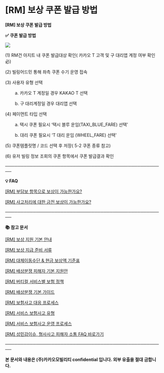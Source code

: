 # [RM] 보상 쿠폰 발급 방법

**[RM] 보상 쿠폰 발급 방법**

**✅ 쿠폰 발급 방법**

**![](https://kakaomobilitysupport.zendesk.com/hc/article_attachments/40848218023833)**

(1) RM건 아지트 내 쿠폰 발급대상 확인( 카카오 T 고객 및 구 대리앱 계정 여부 확인 必)

(2) 빌링어드민 통해 좌측 쿠폰 수기 운영 접속

(3) 사용자 유형 선택

        a. 카카오 T 계정일 경우 KAKAO T 선택

        b. 구 대리계정일 경우 대리앱 선택

(4) 페이먼트 타입 선택

        a. 택시 쿠폰 필요시 ‘택시 블루 운임(TAXI\_BLUE\_FARE) 선택’

        b. 대리 쿠폰 필요시 ‘T 대리 운임 (WHEEL\_FARE) 선택’

(5) 쿠폰템플릿명 / 코드 선택 후 저장( 5-2 쿠폰 종류 참고)

(6) 유저 빌링 정보 조회의 쿠폰 항목에서 쿠폰 발급결과 확인

**────────────────────────────────────────────────────**

****💡 FAQ****

[[RM] 부담보 항목으로 보상이 가능한가요?](https://kakaomobilitysupport.zendesk.com/hc/ko/articles/40683393656729)

[[RM] 사고처리에 대한 금전 보상이 가능한가요?](https://kakaomobilitysupport.zendesk.com/hc/ko/articles/40683118321049)

**────────────────────────────────────────────────────**

**📚 참고 문서**

[[RM] 보상 지원 기본 안내](https://kakaomobilitysupport.zendesk.com/hc/ko/articles/40814368669721)

[[RM] 보상 지급 준비 서류](https://kakaomobilitysupport.zendesk.com/hc/ko/articles/40816013089561)

[[RM] 대체이동수단 & 현금 보상액 기준표](https://kakaomobilitysupport.zendesk.com/hc/ko/articles/40815287524761)

[[RM] 배상분쟁 피해자 기본 지원안](https://kakaomobilitysupport.zendesk.com/hc/ko/articles/40717919011225)

[[RM] 버티컬 서비스별 보험 정책](https://kakaomobilitysupport.zendesk.com/hc/ko/articles/40716956454681)

[[RM] 배상분쟁 기본 가이드](https://kakaomobilitysupport.zendesk.com/hc/ko/articles/40715116674329)

[[RM] 보험사고 대응 프로세스](https://kakaomobilitysupport.zendesk.com/hc/ko/articles/40717238182553)

[[RM] 서비스 보험사고 유형](https://kakaomobilitysupport.zendesk.com/hc/ko/articles/40721290232729)

[[RM] 서비스 보험사고 운영 프로세스](https://kakaomobilitysupport.zendesk.com/hc/ko/articles/40721365410585)

[[RM] 성민감이슈, 형사사고 피해자 소통 FAQ 바로가기](https://kakaomobilitysupport.zendesk.com/hc/ko/sections/39995774557721--RM-%EC%84%B1%EB%AF%BC%EA%B0%90%EC%9D%B4%EC%8A%88-%ED%98%95%EC%82%AC%EC%82%AC%EA%B3%A0-%ED%94%BC%ED%95%B4%EC%9E%90-%EC%86%8C%ED%86%B5-FAQ)

**────────────────────────────────────────────────────**

**본 문서와 내용은 (주)카카오모빌리티 confidential 입니다. 외부 유출을 절대 금합니다.**